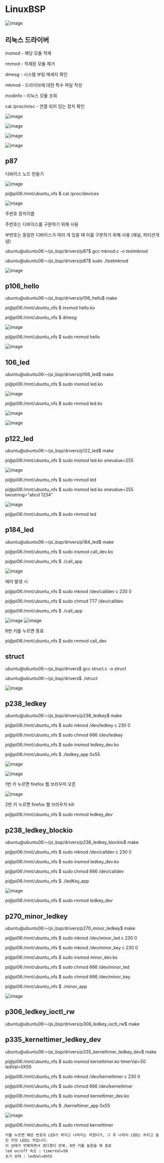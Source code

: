 # LinuxBSP

![image](https://github.com/tina908/LinuxBSP/assets/68736697/a096c230-a6c2-4543-8bb9-16bb36c750d0)


## 리눅스 드라이버

insmod - 해당 모듈 적재

rmmod - 적재된 모듈 제거

dmesg - 시스템 부팅 메세지 확인

mkmod - 드라이브에 대한 특수 파일 작성

modinfo - 리눅스 모듈 조회

cat /proc/misc - 연결 되어 있는 장치 확인

![image](https://github.com/tina908/LinuxBSP/assets/68736697/a23e285b-cbfd-4408-828c-b650e72a6c76)

![image](https://github.com/tina908/LinuxBSP/assets/68736697/e4775690-4fda-475b-98f5-05594a3048f4)

![image](https://github.com/tina908/LinuxBSP/assets/68736697/e5806b41-087f-4009-8b38-f4b040363209)

![image](https://github.com/tina908/LinuxBSP/assets/68736697/01897e9f-fc18-4f4c-86c8-c889be447d5c)


## p87

디바이스 노드 만들기

![image](https://github.com/tina908/LinuxBSP/assets/68736697/7def1d10-9ebd-4f05-8d70-a924f2a9da64)


pi@pi06:/mnt/ubuntu_nfs $ cat /proc/devices

![image](https://github.com/tina908/LinuxBSP/assets/68736697/d8302475-739f-46a9-9307-e554b3b8adf4)

주번호 장치이름

주번호는 디바이스를 구분하기 위해 사용

부번호는 동일한 디바이스가 여러 개 있을 때 이를 구분하기 위해 사용 (채널, 파티션개념)

ubuntu@ubuntu06:~/pi_bsp/drivers/p87$ gcc mknod.c -o testmknod

ubuntu@ubuntu06:~/pi_bsp/drivers/p87$ sudo ./testmknod

![image](https://github.com/tina908/LinuxBSP/assets/68736697/e2b2f254-4ac8-4bba-a57c-d216fa60d6d9)


## p106_hello

ubuntu@ubuntu06:~/pi_bsp/drivers/p106_hello$ make

pi@pi06:/mnt/ubuntu_nfs $ insmod hello.ko

pi@pi06:/mnt/ubuntu_nfs $ dmesg

![image](https://github.com/tina908/LinuxBSP/assets/68736697/a3da9ba2-69e9-4296-b874-0ecb49719e80)

pi@pi06:/mnt/ubuntu_nfs $ sudo rmmod hello

![image](https://github.com/tina908/LinuxBSP/assets/68736697/c124a5cd-8eb2-4094-ba8e-bead055a20b8)


## 106_led

ubuntu@ubuntu06:~/pi_bsp/drivers/p106_led$ make

pi@pi06:/mnt/ubuntu_nfs $ sudo insmod led.ko

![image](https://github.com/tina908/LinuxBSP/assets/68736697/0b91e19b-d2ac-4d49-bd3d-8c00fbf4ed25)

pi@pi06:/mnt/ubuntu_nfs $ sudo rmmod led.ko

![image](https://github.com/tina908/LinuxBSP/assets/68736697/65078503-b084-4421-9c2f-61058b6ca3b1)

![image](https://github.com/tina908/LinuxBSP/assets/68736697/9acf0c5e-5172-4963-964b-c062243c393c)


## p122_led

ubuntu@ubuntu06:~/pi_bsp/drivers/p122_led$ make

pi@pi06:/mnt/ubuntu_nfs $ sudo insmod led.ko onevalue=255

![image](https://github.com/tina908/LinuxBSP/assets/68736697/cf47f46e-0c83-418a-a708-05fddac18f3d)

pi@pi06:/mnt/ubuntu_nfs $ sudo rmmod led

pi@pi06:/mnt/ubuntu_nfs $ sudo insmod led.ko onevalue=255 twostring="abcd 1234"

![image](https://github.com/tina908/LinuxBSP/assets/68736697/5ce10170-a216-4837-b834-6c5d8e9d5c70)

pi@pi06:/mnt/ubuntu_nfs $ sudo rmmod led


## p184_led

ubuntu@ubuntu06:~/pi_bsp/drivers/p184_led$ make

pi@pi06:/mnt/ubuntu_nfs $ sudo insmod call_dev.ko

pi@pi06:/mnt/ubuntu_nfs $ ./call_app

![image](https://github.com/tina908/LinuxBSP/assets/68736697/0d8d160a-d363-4bd0-ae4f-c8b07f2adc50)

에러 발생 시

pi@pi06:/mnt/ubuntu_nfs $ sudo mknod /dev/calldev c 230 0

pi@pi06:/mnt/ubuntu_nfs $ sudo chmod 777 /dev/calldev

pi@pi06:/mnt/ubuntu_nfs $ ./call_app

![image](https://github.com/tina908/LinuxBSP/assets/68736697/293b1d36-fb04-4f8a-acbe-73c4830123d8)
![image](https://github.com/tina908/LinuxBSP/assets/68736697/6fd02a82-2558-4595-9cf8-88950c632c4f)

8번 키를 누르면 종료

pi@pi06:/mnt/ubuntu_nfs $ sudo rmmod call_dev


## struct

ubuntu@ubuntu06:~/pi_bsp/drivers$ gcc struct.c -o struct

ubuntu@ubuntu06:~/pi_bsp/drivers$ ./struct

![image](https://github.com/tina908/LinuxBSP/assets/68736697/30917333-6479-4db6-80df-f0599d794d9b)


## p238_ledkey

ubuntu@ubuntu06:~/pi_bsp/drivers/p238_ledkey$ make

pi@pi06:/mnt/ubuntu_nfs $ sudo mknod /dev/ledkey c 230 0

pi@pi06:/mnt/ubuntu_nfs $ sudo chmod 666 /dev/ledkey

pi@pi06:/mnt/ubuntu_nfs $ sudo insmod ledkey_dev.ko

pi@pi06:/mnt/ubuntu_nfs $ ./ledkey_app 0x55

![image](https://github.com/tina908/LinuxBSP/assets/68736697/e48cda21-3b72-4078-96f1-a48d5f647eef)

![image](https://github.com/tina908/LinuxBSP/assets/68736697/639a1527-c55a-4b23-b9a3-62c58dd4b544)

1번 키 누르면 firefox 웹 브라우저 오픈

![image](https://github.com/tina908/LinuxBSP/assets/68736697/e3d3b7d0-cf8a-4c2b-82f9-849a44d5cfe4)

2번 키 누르면 firefox 웹 브라우저 kill

pi@pi06:/mnt/ubuntu_nfs $ sudo rmmod ledkey_dev


## p238_ledkey_blockio

ubuntu@ubuntu06:~/pi_bsp/drivers/p238_ledkey_blockio$ make

pi@pi06:/mnt/ubuntu_nfs $ sudo mknod /dev/calldev c 230 0

pi@pi06:/mnt/ubuntu_nfs $ sudo insmod ledkey_dev.ko

pi@pi06:/mnt/ubuntu_nfs $ sudo chmod 666 /dev/calldev

pi@pi06:/mnt/ubuntu_nfs $ ./ledKey_app

![image](https://github.com/tina908/LinuxBSP/assets/68736697/d4da8bc0-3c71-4ec9-b214-78a059431ae9)

pi@pi06:/mnt/ubuntu_nfs $ sudo rmmod ledkey_dev


## p270_minor_ledkey

ubuntu@ubuntu06:~/pi_bsp/drivers/p270_minor_ledkey$ make

pi@pi06:/mnt/ubuntu_nfs $ sudo mknod /dev/minor_led c 230 0

pi@pi06:/mnt/ubuntu_nfs $ sudo mknod /dev/minor_key c 230 0

pi@pi06:/mnt/ubuntu_nfs $ sudo insmod minor_dev.ko

pi@pi06:/mnt/ubuntu_nfs $ sudo chmod 666 /dev/minor_led

pi@pi06:/mnt/ubuntu_nfs $ sudo chmod 666 /dev/minor_key

pi@pi06:/mnt/ubuntu_nfs $ ./minor_app

![image](https://github.com/tina908/LinuxBSP/assets/68736697/48e71294-280d-4d32-8b16-1ab7006adbca)


## p306_ledkey_ioctl_rw

ubuntu@ubuntu06:~/pi_bsp/drivers/p306_ledkey_ioctl_rw$ make



## p335_kerneltimer_ledkey_dev

ubuntu@ubuntu06:~/pi_bsp/drivers/p335_kerneltimer_ledkey_dev$ make

pi@pi06:/mnt/ubuntu_nfs $ sudo insmod kerneltimer.ko timerVal=50 ledVal=0X55

pi@pi06:/mnt/ubuntu_nfs $ sudo mknod /dev/kerneltimer c 230 0

pi@pi06:/mnt/ubuntu_nfs $ sudo chmod 666 /dev/kerneltimer

pi@pi06:/mnt/ubuntu_nfs $ sudo insmod kerneltimer_dev.ko

pi@pi06:/mnt/ubuntu_nfs $ ./kerneltimer_app 0x55

![image](https://github.com/tina908/LinuxBSP/assets/68736697/19b9b7a8-84ce-441e-9b1b-731c1ec82dbe)

pi@pi06:/mnt/ubuntu_nfs $ sudo rmmod kerneltimer

```
키를 누르면 해당 번호의 LED가 켜지고 나머지는 꺼졌다가, 그 후 나머지 LED는 켜지고 눌린 키의 LED는 꺼집니다.
이 상태가 반복하면서 껐다켰다 반복, 8번 키를 눌렀을 때 종료
led on/off 속도 : timerVal=50
초기 상태 : ledVal=0X55
```


